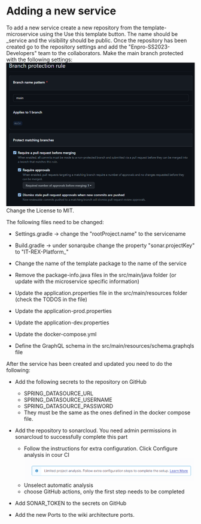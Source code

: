 # Adding a new service

To add a new service create a new repository from the template-microservice using the Use this template button. 
The name should be <servicename>_service and the visibility should be public.
Once the repository has been created go to the repository settings and add the "Enpro-SS2023-Developers" team to the collaborators. 
Make the main branch protected with the following settings:
![](/images/branch-protection-rules.png)
Change the License to MIT.

The following files need to be changed:

- Settings.gradle -> change the "rootProject.name" to the servicename
- Build.gradle -> under sonarqube change the property "sonar.projectKey" to "IT-REX-Platform_<servicename>"

- Change the name of the template package to the name of the service
- Remove the package-info.java files in the src/main/java folder (or update with the microservice specific information)
- Update the application.properties file in the src/main/resources folder (check the TODOS in the file)
- Update the application-prod.properties
- Update the application-dev.properties
- Update the docker-compose.yml 

- Define the GraphQL schema in the src/main/resources/schema.graphqls file

After the service has been created and updated you need to do the following:

- Add the following secrets to the repository on GitHub
  - SPRING_DATASOURCE_URL
  - SPRING_DATASOURCE_USERNAME
  - SPRING_DATASOURCE_PASSWORD
  - They must be the same as the ones defined in the docker compose file.

- Add the repository to sonarcloud. You need admin permissions in sonarcloud to successfully complete this part
  - Follow the instructions for extra configuration. Click Configure analysis in cour CI ![](/images/sonarcloud_instructions_1.png)
  - Unselect automatic analysis
  - choose GitHub actions, only the first step needs to be completed
- Add SONAR_TOKEN to the secrets on GitHub

- Add the new Ports to the wiki architecture ports.
